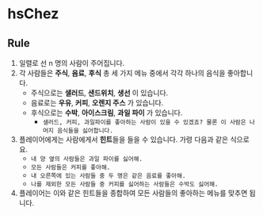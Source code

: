 # hsChez

## Rule

1. 일렬로 선 n 명의 사람이 주어집니다.
2. 각 사람들은 **주식**, **음료**, **후식** 총 세 가지 메뉴 중에서 각각 하나의 음식을 좋아합니다.
    - 주식으로는 **샐러드**, **샌드위치**, **생선** 이 있습니다.
    - 음료로는 **우유**, **커피**, **오렌지 주스** 가 있습니다.
    - 후식으로는 **수박**, **아이스크림**, **과일 파이** 가 있습니다.
        + `샐러드, 커피, 과일파이를 좋아하는 사람이 있을 수 있겠죠? 물론 이 사람은 나머지 음식들을 싫어합니다.`
3. 플레이어에게는 사람에게서 **힌트**들을 들을 수 있습니다. 가령 다음과 같은 식으로요.
     * `내 양 옆의 사람들은 과일 파이를 싫어해.`
     * `모든 사람들은 커피를 좋아해.`
     - `내 오른쪽에 있는 사람들 중 두 명은 같은 음료를 좋아해.`
     - `나를 제외한 모든 사람들 중 커피를 싫어하는 사람들은 수박도 싫어해.`
4. 플레이어는 이와 같은 힌트들을 종합하여 모든 사람들의 좋아하는 메뉴를 맞추면 됩니다.

